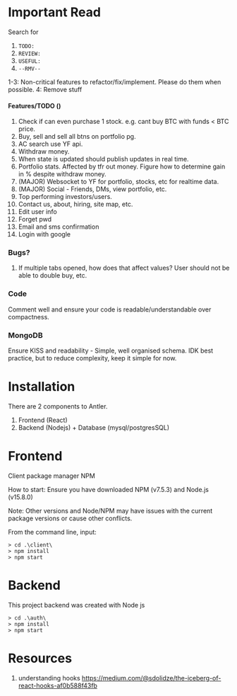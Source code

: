 # Important Read

Search for

1. `TODO:`
2. `REVIEW:`
3. `USEFUL:`
4. `--RMV--`

1-3: Non-critical features to refactor/fix/implement. Please do them when possible.
4: Remove stuff

#### Features/TODO ()

1. Check if can even purchase 1 stock. e.g. cant buy BTC with funds < BTC price.
2. Buy, sell and sell all btns on portfolio pg.
3. AC search use YF api.
4. Withdraw money.
5. When state is updated should publish updates in real time.
6. Portfolio stats. Affected by tfr out money. Figure how to determine gain in % despite withdraw money.
7. (MAJOR) Websocket to YF for portfolio, stocks, etc for realtime data.
8. (MAJOR) Social - Friends, DMs, view portfolio, etc.
9. Top performing investors/users.
10. Contact us, about, hiring, site map, etc.
11. Edit user info
12. Forget pwd
13. Email and sms confirmation
14. Login with google

### Bugs?

1. If multiple tabs opened, how does that affect values? User should not be able to double buy, etc.

### Code

Comment well and ensure your code is readable/understandable over compactness.

### MongoDB

Ensure KISS and readability - Simple, well organised schema. IDK best practice, but to reduce complexity, keep it simple for now.

# Installation

There are 2 components to Antler.

1. Frontend (React)
2. Backend (Nodejs) + Database (mysql/postgresSQL)

# Frontend

Client package manager NPM

How to start:
Ensure you have downloaded NPM (v7.5.3) and Node.js (v15.8.0)

Note: Other versions and Node/NPM may have issues with the current package versions or cause other conflicts.

From the command line, input:

```
> cd .\client\
> npm install
> npm start
```

# Backend

This project backend was created with Node js

```
> cd .\auth\
> npm install
> npm start
```

# Resources

1. understanding hooks https://medium.com/@sdolidze/the-iceberg-of-react-hooks-af0b588f43fb
